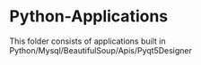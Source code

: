 # Python-Applications

This folder consists of applications built in Python/Mysql/BeautifulSoup/Apis/Pyqt5Designer
